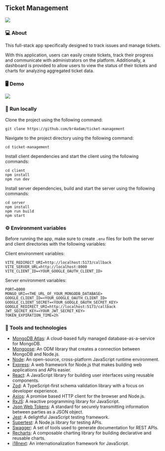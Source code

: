 ## Ticket Management

<img src="https://user-images.githubusercontent.com/104263751/235360008-413a094e-4344-418e-afaf-05617e72839f.png">

### 💻 About
This full-stack app specifically designed to track issues and manage tickets.

With this application, users can easily create tickets, track their progress and communicate with administrators on the platform. Additionally, a dashboard is provided to allow users to view the status of their tickets and charts for analyzing aggregated ticket data.

### 🖥️ Demo
<img src="https://user-images.githubusercontent.com/104263751/236424724-165fa635-bb9e-48a1-8ab5-1f128ed3d55d.gif">

### 🚀 Run locally
Clone the project using the following command:
```
git clone https://github.com/br4adam/ticket-management
```
Navigate to the project directory using the following command:
```
cd ticket-management
```
Install client dependencies and start the client using the following commands:
```
cd client
npm install
npm run dev
```
Install server dependencies, build and start the server using the following commands:
```
cd server
npm install
npm run build
npm start
```

### ⚙️ Environment variables
Before running the app, make sure to create `.env` files for both the server and client directories with the following variables:

Client environment variables:
```
VITE_REDIRECT_URI=http://localhost:5173/callback
VITE_SERVER_URL=http://localhost:8000
VITE_CLIENT_ID=<YOUR_GOOGLE_OAUTH_CLIENT_ID>
```

Server environment variables:
```
PORT=8000
MONGO_URI=<THE_URL_OF_YOUR_MONGODB_DATABASE>
GOOGLE_CLIENT_ID=<YOUR_GOOGLE_OAUTH_CLIENT_ID>
GOOGLE_CLIENT_SECRET=<YOUR_GOOGLE_OAUTH_SECRET_KEY>
GOOGLE_REDIRECT_URI=http://localhost:5173/callback
JWT_SECRET_KEY=<YOUR_JWT_SECRET_KEY>
TOKEN_EXPIRATION_TIME=2h
```

### 🧰 Tools and technologies
- [MongoDB Atlas](https://www.mongodb.com/atlas): A cloud-based fully managed database-as-a-service for MongoDB.
- [Mongoose](https://mongoosejs.com): An ODM library that creates a connection between MongoDB and Node.js.
- [Node](https://nodejs.org): An open-source, cross-platform JavaScript runtime environment.
- [Express](https://expressjs.com): A web framework for Node.js that makes building web applications and APIs easier.
- [React](https://react.dev): A JavaScript library for building user interfaces using reusable components.
- [Zod](https://zod.dev): A TypeScript-first schema validation library with a focus on developer experience.
- [Axios](https://axios-http.com): A promise based HTTP client for the browser and Node.js.
- [RxJS](https://rxjs.dev): A reactive programming library for JavaScript.
- [Json Web Tokens](https://jwt.io): A standard for securely transmitting information between parties as a JSON object.
- [Jest](https://jestjs.io): A delightful JavaScript testing framework.
- [Supertest](https://github.com/ladjs/supertest): A Node.js library for testing APIs.
- [Swagger](https://swagger.io): A set of tools used to generate documentation for REST APIs.
- [Recharts](https://recharts.org): A composable charting library for building declarative and reusable charts.
- [i18next](https://www.i18next.com): An internationalization framework for JavaScript.
